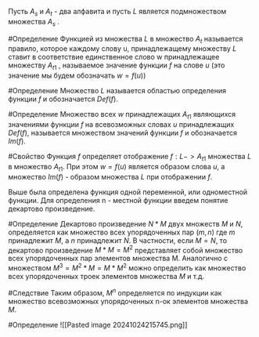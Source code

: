 Пусть $A_{s}$ и $A_{t}$ - два алфавита и пусть $L$ является подмножеством множества $A_{s}$ .

#Определение Функцией из множества $L$  в множество $A_{t}$  называется правило, которое каждому слову u, принадлежащему  множеству $L$ ставит в соответствие единственное слово w принадлежащее множеству $A_{t1}$ , называемое значение функции $f$ на слове $u$  (это значение мы будем обозначать $w = f(u)$)

#Определение Множество $L$ называется областью определения функции $f$ и обозначается $Def(f)$. 

#Определение Множество всех $w$ принадлежащих $A_{t1}$ являющихся значениями функции $f$ на всевозможных словах $u$ принадлежащих $Def(f)$, называется множеством значений функции $f$ и обозначается $Im(f)$. 

#Свойство Функция $f$ определяет отображение $f : L -> A_{t1}$ множества $L$ в множество $A_{t1}$. При этом $w = f(u)$ является образом слова $u$, а множество $Im(f)$ - образом множества $L$ при отображении $f$.

Выше была определена функция одной переменной, или одноместной функции. Для определения n - местной функции введем понятие декартово произведение.

#Определение Декартово произведение $N * M$ двух множеств $M$ и $N$, определяется как множество всех упорядоченных пар $(m, n)$ где $m$ принадлежит $M$, а $n$ принадлежит $N$. В частности, если $M = N$, то декартово произведение $M * M = M^{2}$ представляет собой множество всех упорядоченных пар элементов множества M. Аналогично с множеством $M^{3} = M^{2} * M = M * M^{2}$ можно определить как множество всех упорядоченных троек элементов множества $M$ и т.д.

#Следствие Таким образом, $M^{n}$ определяется по индукции как множество всевозможных упорядоченных n-ок элементов множества $M$.

#Определение 
![[Pasted image 20241024215745.png]]

 
